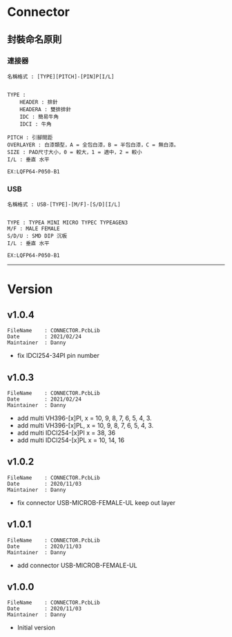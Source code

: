 # Connector

## 封裝命名原則

### 連接器
```
名稱格式 : [TYPE][PITCH]-[PIN]P[I/L]


TYPE : 
	HEADER : 排針
	HEADERA : 雙排排針
	IDC : 簡易牛角
	IDCI : 牛角	
	
PITCH : 引腳間距
OVERLAYER : 白漆類型，A = 全包白漆，B = 半包白漆，C = 無白漆。
SIZE : PAD尺寸大小，0 = 較大，1 = 適中，2 = 較小
I/L : 垂直 水平

EX:LQFP64-P050-B1
```

### USB
```
名稱格式 : USB-[TYPE]-[M/F]-[S/D][I/L]


TYPE : TYPEA MINI MICRO TYPEC TYPEAGEN3
M/F : MALE FEMALE
S/D/U : SMD DIP 沉板
I/L : 垂直 水平

EX:LQFP64-P050-B1
```


***
# Version
## v1.0.4
```
FileName    : CONNECTOR.PcbLib
Date        : 2021/02/24
Maintainer  : Danny
```
- fix IDCI254-34PI pin number

## v1.0.3
```
FileName    : CONNECTOR.PcbLib
Date        : 2021/02/24
Maintainer  : Danny
```
- add multi VH396-[x]PI, x = 10, 9, 8, 7, 6, 5, 4, 3.
- add multi VH396-[x]PL, x = 10, 9, 8, 7, 6, 5, 4, 3.
- add multi IDCI254-[x]PI x = 38, 36
- add multi IDCI254-[x]PL x = 10, 14, 16

## v1.0.2
```
FileName    : CONNECTOR.PcbLib
Date        : 2020/11/03
Maintainer  : Danny
```
- fix connector USB-MICROB-FEMALE-UL keep out layer

## v1.0.1	
```
FileName    : CONNECTOR.PcbLib
Date        : 2020/11/03
Maintainer  : Danny
```
- add connector USB-MICROB-FEMALE-UL

## v1.0.0
```
FileName    : CONNECTOR.PcbLib
Date        : 2020/11/03
Maintainer  : Danny
```
- Initial version